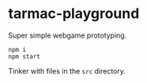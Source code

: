 # tarmac-playground
Super simple webgame prototyping.

```
npm i
npm start
```

Tinker with files in the `src` directory.
